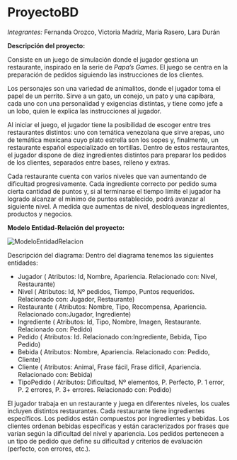 # ProyectoBD
*Integrantes:* Fernanda Orozco, Victoria Madriz, Maria Rasero, Lara Durán
  
**Descripción del proyecto:**

Consiste en un juego de simulación donde el jugador gestiona un restaurante, inspirado en la serie de *Papa’s Games*. El juego se centra en la preparación de pedidos siguiendo las instrucciones de los clientes. 

Los personajes son una variedad de animalitos, donde el jugador toma el papel de un perrito. Sirve a un gato, un conejo, un pato y una capibara, cada uno con una personalidad y exigencias distintas, y tiene como jefe a un lobo, quien le explica las instrucciones al jugador. 

Al iniciar el juego, el jugador tiene la  posibilidad de escoger entre tres restaurantes distintos: uno con temática venezolana que sirve arepas, uno de temática mexicana cuyo plato estrella son los sopes y, finalmente, un restaurante español especializado en tortillas. Dentro de estos restaurantes, el jugador dispone de diez ingredientes distintos para preparar los pedidos de los clientes, separados entre bases, relleno y extras.

Cada restaurante cuenta con varios niveles que van aumentando de dificultad progresivamente. Cada ingrediente correcto por pedido suma cierta cantidad de puntos y, si al terminarse el tiempo límite el jugador ha logrado alcanzar el mínimo de puntos establecido, podrá avanzar al siguiente nivel. A medida que aumentas de nivel, desbloqueas ingredientes, productos y negocios.  

**Modelo Entidad-Relación del proyecto:**

![ModeloEntidadRelacion](https://github.com/user-attachments/assets/7525a12a-b58b-4dff-8005-76c730b6c465)

Descripción del diagrama:
Dentro del diagrama tenemos las siguientes entidades:
- Jugador (
Atributos: Id, Nombre, Apariencia.
Relacionado con: Nivel, Restaurante)
- Nivel (
Atributos: Id, Nº pedidos, Tiempo, Puntos requeridos.
Relacionado con: Jugador, Restaurante)
- Restaurante (
Atributos: Nombre, Tipo, Recompensa, Apariencia.
Relacionado con:Jugador, Ingrediente)
- Ingrediente (
Atributos: Id, Tipo, Nombre, Imagen, Restaurante.
Relacionado con: Pedido)
- Pedido (
Atributos: Id.
Relacionado con:Ingrediente, Bebida, Tipo Pedido)
- Bebida (
Atributos: Nombre, Apariencia.
Relacionado con: Pedido, Cliente)
- Cliente (
Atributos: Animal, Frase fácil, Frase difícil, Apariencia.
Relacionado con: Bebida)
- TipoPedido (
Atributos: Dificultad, Nº elementos, P. Perfecto, P. 1 error, P. 2 errores, P. 3+ errores.
Relacionado con: Pedido)

El jugador trabaja en un restaurante y juega en diferentes niveles, los cuales incluyen distintos restaurantes. Cada restaurante tiene ingredientes específicos. Los pedidos están compuestos por ingredientes y bebidas. Los clientes ordenan bebidas específicas y están caracterizados por frases que varían según la dificultad del nivel y apariencia. Los pedidos pertenecen a un tipo de pedido que define su dificultad y criterios de evaluación (perfecto, con errores, etc.).

